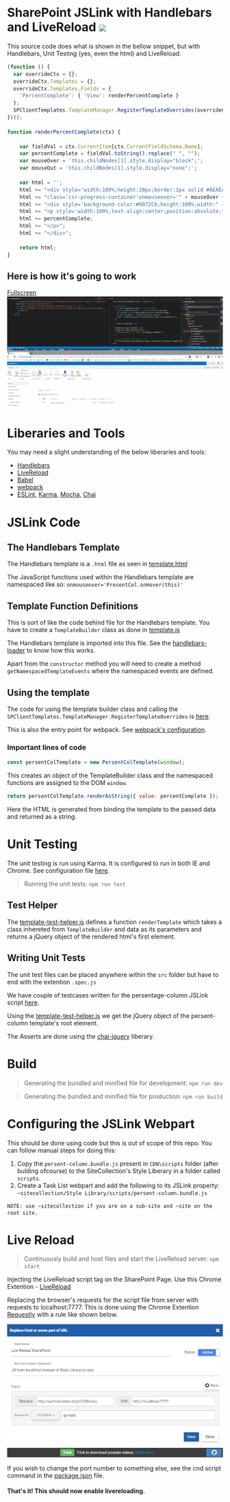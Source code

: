 # SharePoint JSLink with Handlebars and LiveReload [<img src="https://travis-ci.org/ravikiranvs/JSLinkLiveReload.svg?branch=master" />](https://travis-ci.org/ravikiranvs/JSLinkLiveReload)

This source code does what is shown in the bellow snippet, but with Handlebars, Unit Testing (yes, even the html) and LiveReload.
``` JavaScript
(function () {
  var overrideCtx = {};
  overrideCtx.Templates = {};
  overrideCtx.Templates.Fields = {
    'PercentComplete': { 'View': renderPercentComplete }
  };
  SPClientTemplates.TemplateManager.RegisterTemplateOverrides(overrideCtx);
})();

function renderPercentComplete(ctx) {
 
    var fieldVal = ctx.CurrentItem[ctx.CurrentFieldSchema.Name];
    var percentComplete = fieldVal.toString().replace(" ", "");
    var mouseOver = 'this.childNodes[1].style.display="block";';
    var mouseOut = 'this.childNodes[1].style.display="none";';
 
    var html = '';
    html += "<div style='width:100%;height:20px;border:1px solid #AEAEAE;position:relative;'";
    html += "class='csr-progress-container'onmouseover='" + mouseOver + "'onmouseout='" + mouseOut + "'>";
    html += "<div style='background-color:#0072C6;height:100%;width:" + percentComplete + ";'></div>";
    html += "<p style='width:100%;text-align:center;position:absolute;top:0px;left:0px;display:none;margin:0px;'>";
    html += percentComplete;
    html += "</p>";
    html += "</div>";
 
    return html;
}
```

## Here is how it's going to work
[Fullscreen](https://raw.githubusercontent.com/ravikiranvs/JSLinkLiveReload/master/readme/livereload.gif)
![JSLink with Handlebars and LiveReload in Action](readme/livereload.gif "JSLink with Handlebars and LiveReload in Action")

# Liberaries and Tools
You may need a slight understanding of the below liberaries and tools: 
* [Handlebars](http://handlebarsjs.com/)
* [LiveReload](http://livereload.com/)
* [Babel](https://babeljs.io/)
* [webpack](https://webpack.github.io/)
* [ESLint](http://eslint.org/), [Karma](https://karma-runner.github.io), [Mocha](https://mochajs.org/), [Chai](http://chaijs.com/)

# JSLink Code
## The Handlebars Template
The Handlebars template is a `.html` file as seen in [template.html](src/jslink/persent-column/template.html)

The JavaScript functions used within the Handlebars template are namespaced like so: `onmouseover='PresentCol.onHover(this)'`

## Template Function Definitions
This is sort of like the code behind file for the Handlebars template. You have to create a `TemplateBuilder` class as done in [template.js](src/jslink/persent-column/template.js) 

The Handlebars template is imported into this file. See the [handlebars-loader](https://github.com/pcardune/handlebars-loader) to know how this works.

Apart from the `constructor` method you will need to create a method `getNamespacedTemplateEvents` where the namespaced events are defined.

## Using the template
The code for using the template builder class and calling the `SPClientTemplates.TemplateManager.RegisterTemplateOverrides` is [here](src/jslink/persent-column/index.js).

This is also the entry point for webpack. See [webpack's configuration](webpack-config).

### Important lines of code

``` JavaScript
const persentColTemplate = new PersentColTemplate(window);
```
This creates an object of the TemplateBuilder class and the namespaced functions are assigned to the DOM `window`.

``` JavaScript
return persentColTemplate.renderAsString({ value: percentComplete });
```
Here the HTML is generated from binding the template to the passed data and returned as a string.

# Unit Testing
The unit testing is run using Karma. It is configured to run in both IE and Chrome. See configuration file [here](karma-config/karma.conf.default.js).

> Running the unit tests: `npm run test`

## Test Helper
The [template-test-helper.js](src/jslink/template-test-helper.js) defines a function `renderTemplate` which takes a class inhereted from `TemplateBuilder` and data as its parameters and returns a jQuery object of the rendered html's first element.

## Writing Unit Tests
The unit test files can be placed anywhere within the `src` folder but have to end with the extention `.spec.js`

We have couple of testcases written for the persentage-column JSLink script [here](src/jslink/persent-column/template.spec.js).

Using the [template-test-helper.js](src/jslink/template-test-helper.js) we get the jQuery object of the persent-column template's root element.

The Asserts are done using the [chai-jquery](http://aaronsofaly.github.io/chai-docs/plugins/chai-jquery/) liberary.

# Build
> Generating the bundled and minified file for development: `npm run dev`

> Generating the bundled and minified file for production: `npm run build`

# Configuring the JSLink Webpart
This should be done using code but this is out of scope of this repo. You can follow manual steps for doing this:
1. Copy the `persent-column.bundle.js` present in `CDN\scripts` folder (after bulding ofcourse) to the SiteCollection's Style Liberary in a folder called `scripts`.
2. Create a Task List webpart and add the following to its JSLink property: `~sitecollection/Style Library/scripts/persent-column.bundle.js`

```
NOTE: use ~sitecollection if you are on a sub-site and ~site on the root site.
```

# Live Reload
> Continuously build and host files and start the LiveReload server: `npm start`

Injecting the LiveReload script tag on the SharePoint Page. Use this Chrome Extention - [LiveReload](https://chrome.google.com/webstore/detail/livereload/jnihajbhpnppcggbcgedagnkighmdlei)

Replacing the browser's requests for the script file from server with requests to localhost:7777. This is done using the Chrome Extention [Requestly](https://chrome.google.com/webstore/detail/requestly/mdnleldcmiljblolnjhpnblkcekpdkpa) with a rule like shown below.

![Requestly Configuration](readme/requestly-config.png "Requestly Configuration")

If you wish to change the port number to something else, see the cnd script command in the [package.json](./package.json) file.

#### That's it! This should now enable livereloading.
